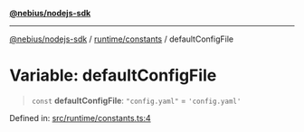 [**@nebius/nodejs-sdk**](../../../README.md)

***

[@nebius/nodejs-sdk](../../../README.md) / [runtime/constants](../README.md) / defaultConfigFile

# Variable: defaultConfigFile

> `const` **defaultConfigFile**: `"config.yaml"` = `'config.yaml'`

Defined in: [src/runtime/constants.ts:4](https://github.com/nebius/nodejs-sdk/blob/a37d220b2851e3bf0d396cb03828d544f584df45/src/runtime/constants.ts#L4)
